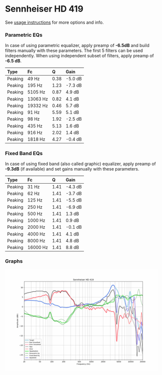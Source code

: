 # Sennheiser HD 419
See [usage instructions](https://github.com/jaakkopasanen/AutoEq#usage) for more options and info.

### Parametric EQs
In case of using parametric equalizer, apply preamp of **-6.5dB** and build filters manually
with these parameters. The first 5 filters can be used independently.
When using independent subset of filters, apply preamp of **-6.5 dB**.

| Type    | Fc       |    Q | Gain    |
|:--------|:---------|:-----|:--------|
| Peaking | 49 Hz    | 0.38 | -5.0 dB |
| Peaking | 195 Hz   | 1.23 | -7.3 dB |
| Peaking | 5105 Hz  | 0.87 | 4.9 dB  |
| Peaking | 13063 Hz | 0.82 | 4.1 dB  |
| Peaking | 19332 Hz | 0.46 | 5.7 dB  |
| Peaking | 91 Hz    | 5.59 | 5.1 dB  |
| Peaking | 98 Hz    | 1.92 | -2.5 dB |
| Peaking | 435 Hz   | 5.13 | 1.6 dB  |
| Peaking | 916 Hz   | 2.02 | 1.4 dB  |
| Peaking | 1818 Hz  | 4.27 | -0.4 dB |

### Fixed Band EQs
In case of using fixed band (also called graphic) equalizer, apply preamp of **-9.3dB**
(if available) and set gains manually with these parameters.

| Type    | Fc       |    Q | Gain    |
|:--------|:---------|:-----|:--------|
| Peaking | 31 Hz    | 1.41 | -4.3 dB |
| Peaking | 62 Hz    | 1.41 | -3.7 dB |
| Peaking | 125 Hz   | 1.41 | -5.5 dB |
| Peaking | 250 Hz   | 1.41 | -6.9 dB |
| Peaking | 500 Hz   | 1.41 | 1.3 dB  |
| Peaking | 1000 Hz  | 1.41 | 0.9 dB  |
| Peaking | 2000 Hz  | 1.41 | -0.1 dB |
| Peaking | 4000 Hz  | 1.41 | 4.1 dB  |
| Peaking | 8000 Hz  | 1.41 | 4.8 dB  |
| Peaking | 16000 Hz | 1.41 | 8.8 dB  |

### Graphs
![](./Sennheiser%20HD%20419.png)